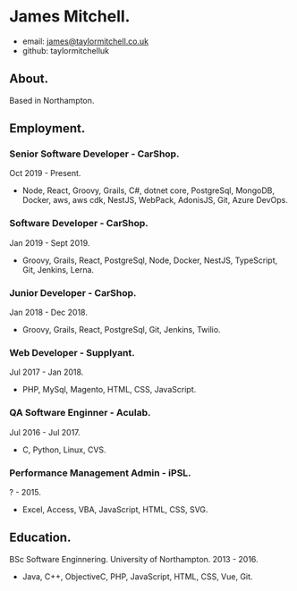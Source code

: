 
# James Mitchell.

- email:  james@taylormitchell.co.uk
- github: taylormitchelluk

## About.

Based in Northampton.

## Employment.

### Senior Software Developer - CarShop.

Oct 2019 - Present.
- Node, React, Groovy, Grails, C#, dotnet core, PostgreSql, MongoDB, Docker, aws, aws cdk, NestJS, WebPack, AdonisJS, Git, Azure DevOps.

### Software Developer - CarShop.

Jan 2019 - Sept 2019.
- Groovy, Grails, React, PostgreSql, Node, Docker, NestJS, TypeScript, Git, Jenkins, Lerna.

### Junior Developer - CarShop.

Jan 2018 - Dec 2018.
- Groovy, Grails, React, PostgreSql, Git, Jenkins, Twilio.

### Web Developer - Supplyant.

Jul 2017 - Jan 2018.
- PHP, MySql, Magento, HTML, CSS, JavaScript.

### QA Software Enginner - Aculab.

Jul 2016 - Jul 2017.
- C, Python, Linux, CVS.

### Performance Management Admin - iPSL.

? - 2015.
- Excel, Access, VBA, JavaScript, HTML, CSS, SVG.

## Education.

BSc Software Enginnering.
University of Northampton.
2013 - 2016.
- Java, C++, ObjectiveC, PHP, JavaScript, HTML, CSS, Vue, Git.
